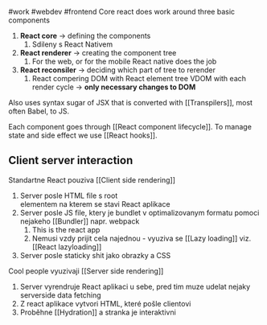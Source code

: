 #work #webdev #frontend
Core react does work around three basic components
1. **React core** -> defining the components
	1. Sdileny s React Nativem
2. **React renderer** -> creating the component tree
	1. For the web, or for the mobile React native does the job
3. **React reconsiler** -> deciding which part of tree to rerender
	1. React compering DOM with React element tree VDOM with each render cycle -> **only necessary changes to DOM** 

Also uses syntax sugar of JSX that is converted with [[Transpilers]], most often Babel, to JS.

Each component goes through [[React component lifecycle]].
To manage state and side effect we use [[React hooks]].


## Client server interaction
Standartne React pouziva [[Client side rendering]] 
1. Server posle HTML file s root <div/> elementem na kterem se stavi React aplikace
2. Server posle JS file, ktery je bundlet v optimalizovanym formatu pomoci nejakeho [[Bundler]] napr. webpack
	1. This is the react app
	2. Nemusi vzdy prijit cela najednou - vyuziva se [[Lazy loading]] viz. [[React lazyloading]]
3. Server posle staticky shit jako obrazky a CSS

Cool people vyuzivaji [[Server side rendering]]
1. Server vyrendruje React aplikaci u sebe, pred tim muze udelat nejaky serverside data fetching
2. Z react aplikace vytvori HTML, které pošle clientovi
3. Proběhne [[Hydration]] a stranka je interaktivni












